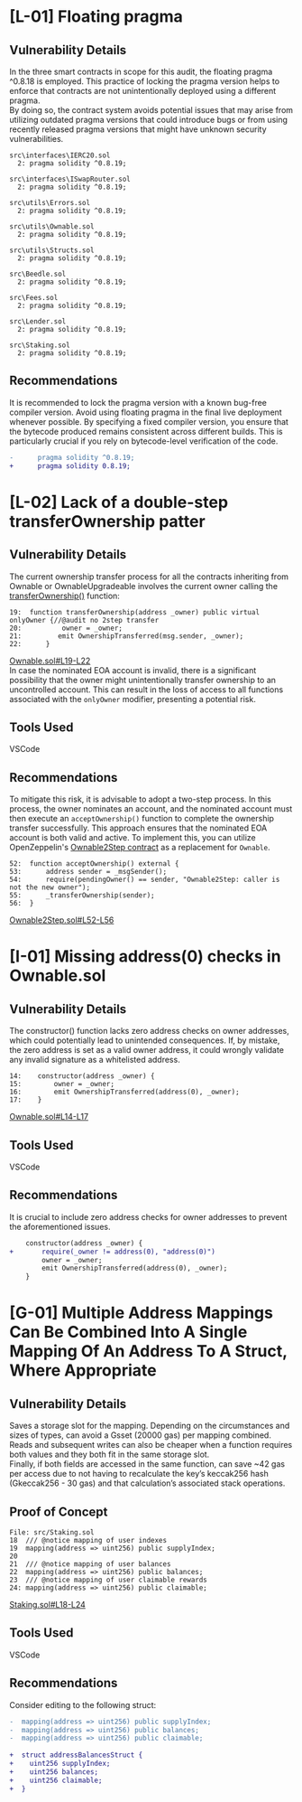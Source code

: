 # [L-01] Floating pragma
## Vulnerability Details
In the three smart contracts in scope for this audit, the floating pragma ^0.8.18 is employed. This practice of locking the pragma version helps to enforce that contracts are not unintentionally deployed using a different pragma.       
By doing so, the contract system avoids potential issues that may arise from utilizing outdated pragma versions that could introduce bugs or from using recently released pragma versions that might have unknown security vulnerabilities.
````solidity
src\interfaces\IERC20.sol
  2: pragma solidity ^0.8.19;

src\interfaces\ISwapRouter.sol
  2: pragma solidity ^0.8.19;

src\utils\Errors.sol
  2: pragma solidity ^0.8.19;

src\utils\Ownable.sol
  2: pragma solidity ^0.8.19;

src\utils\Structs.sol
  2: pragma solidity ^0.8.19;

src\Beedle.sol
  2: pragma solidity ^0.8.19;

src\Fees.sol
  2: pragma solidity ^0.8.19;

src\Lender.sol
  2: pragma solidity ^0.8.19;

src\Staking.sol
  2: pragma solidity ^0.8.19;
````
## Recommendations
It is recommended to lock the pragma version with a known bug-free compiler version. Avoid using floating pragma in the final live deployment whenever possible. By specifying a fixed compiler version, you ensure that the bytecode produced remains consistent across different builds. This is particularly crucial if you rely on bytecode-level verification of the code.
````diff
-      pragma solidity ^0.8.19;
+      pragma solidity 0.8.19;
````
# [L-02] Lack of a double-step transferOwnership patter
## Vulnerability Details
The current ownership transfer process for all the contracts inheriting from Ownable or OwnableUpgradeable involves the current owner calling the [transferOwnership()](https://github.com/OpenZeppelin/openzeppelin-contracts/blob/release-v4.8/contracts/access/Ownable.sol#L69-L72) function:
````solidity
19:  function transferOwnership(address _owner) public virtual onlyOwner {//@audit no 2step transfer
20:          owner = _owner;
21:         emit OwnershipTransferred(msg.sender, _owner);
22:      }
````
[Ownable.sol#L19-L22](https://github.com/Cyfrin/2023-07-beedle/blob/main/src/utils/Ownable.sol#L19-L22)        
In case the nominated EOA account is invalid, there is a significant possibility that the owner might unintentionally transfer ownership to an uncontrolled account. This can result in the loss of access to all functions associated with the `onlyOwner` modifier, presenting a potential risk.
## Tools Used
VSCode
## Recommendations
To mitigate this risk, it is advisable to adopt a two-step process. In this process, the owner nominates an account, and the nominated account must then execute an `acceptOwnership()` function to complete the ownership transfer successfully. This approach ensures that the nominated EOA account is both valid and active. To implement this, you can utilize OpenZeppelin's [Ownable2Step contract](https://github.com/OpenZeppelin/openzeppelin-contracts/blob/release-v4.8/contracts/access/Ownable2Step.sol) as a replacement for `Ownable`.
````solidity
52:  function acceptOwnership() external {
53:      address sender = _msgSender();
54:      require(pendingOwner() == sender, "Ownable2Step: caller is not the new owner");
55:      _transferOwnership(sender);
56:  }
````
[Ownable2Step.sol#L52-L56](https://github.com/OpenZeppelin/openzeppelin-contracts/blob/release-v4.8/contracts/access/Ownable2Step.sol#L52-L56)
# [I-01] Missing address(0) checks in Ownable.sol
## Vulnerability Details
The constructor() function lacks zero address checks on owner addresses, which could potentially lead to unintended consequences. If, by mistake, the zero address is set as a valid owner address, it could wrongly validate any invalid signature as a whitelisted address.
````solidity
14:    constructor(address _owner) {
15:        owner = _owner;
16:        emit OwnershipTransferred(address(0), _owner);
17:    }
````
[Ownable.sol#L14-L17](https://github.com/Cyfrin/2023-07-beedle/blob/main/src/utils/Ownable.sol#L14-L17)
## Tools Used
VSCode
## Recommendations
It is crucial to include zero address checks for owner addresses to prevent the aforementioned issues.
````diff
    constructor(address _owner) {
+       require(_owner != address(0), "address(0)")
        owner = _owner;
        emit OwnershipTransferred(address(0), _owner);
    }
````
# [G-01] Multiple Address Mappings Can Be Combined Into A Single Mapping Of An Address To A Struct, Where Appropriate
## Vulnerability Details
Saves a storage slot for the mapping. Depending on the circumstances and sizes of types, can avoid a Gsset (20000 gas) per mapping combined. Reads and subsequent writes can also be cheaper when a function requires both values and they both fit in the same storage slot.       
Finally, if both fields are accessed in the same function, can save ~42 gas per access due to not having to recalculate the key’s keccak256 hash (Gkeccak256 - 30 gas) and that calculation’s associated stack operations.
## Proof of Concept
````solidity
File: src/Staking.sol
18  /// @notice mapping of user indexes
19  mapping(address => uint256) public supplyIndex;
20    
21  /// @notice mapping of user balances
22  mapping(address => uint256) public balances;
23  /// @notice mapping of user claimable rewards
24: mapping(address => uint256) public claimable;
````
[Staking.sol#L18-L24](https://github.com/Cyfrin/2023-07-beedle/blob/main/src/Staking.sol#L18-L24)
## Tools Used
VSCode
## Recommendations
Consider editing to the following struct:
````diff
-  mapping(address => uint256) public supplyIndex;
-  mapping(address => uint256) public balances;
-  mapping(address => uint256) public claimable;
  
+  struct addressBalancesStruct {
+    uint256 supplyIndex;
+    uint256 balances;
+    uint256 claimable;
+  }
````

